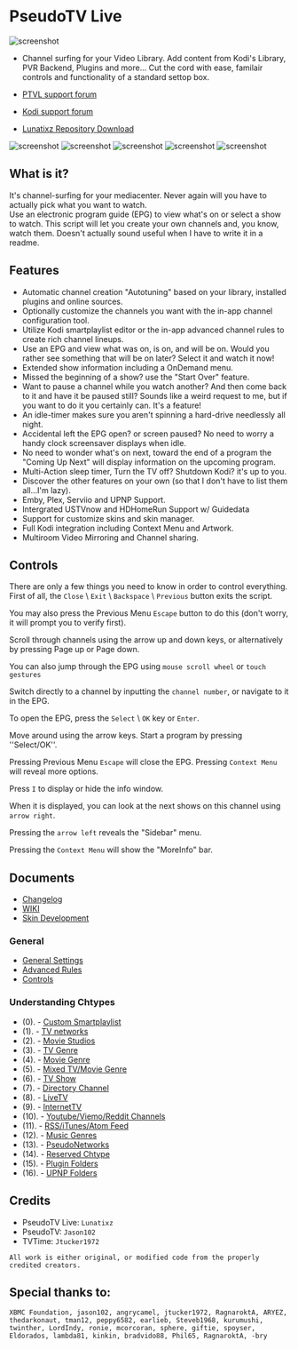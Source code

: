 # PseudoTV Live

![screenshot](https://raw.githubusercontent.com/PseudoTV/PseudoTV_Live/master/icon.png)

- Channel surfing for your Video Library. Add content from Kodi's Library, PVR Backend, Plugins and more... 
  Cut the cord with ease, familair controls and functionality of a standard settop box.
  
- [PTVL support forum](http://pseudotvlive.com/index.php/forum)
- [Kodi support forum](http://forum.kodi.tv/showthread.php?tid=244889)
- [Lunatixz Repository Download](https://github.com/Lunatixz/XBMC_Addons/raw/master/zips/repository.lunatixz/repository.lunatixz-1.0.zip)

![screenshot](https://raw.githubusercontent.com/PseudoTV/PseudoTV_Live/master/fanart.jpg)
![screenshot](https://raw.githubusercontent.com/PseudoTV/PseudoTV_Live/master/resources/skins/Default/screenshot01.png)
![screenshot](https://raw.githubusercontent.com/PseudoTV/PseudoTV_Live/master/resources/skins/Default/screenshot02.png)
![screenshot](https://raw.githubusercontent.com/PseudoTV/PseudoTV_Live/master/resources/skins/Default/screenshot03.png)
![screenshot](https://raw.githubusercontent.com/PseudoTV/PseudoTV_Live/master/resources/skins/Default/screenshot04.png)


## What is it?

It's channel-surfing for your mediacenter.  Never again will you have to actually pick what you want to watch.  
Use an electronic program guide (EPG) to view what's on or select a show to watch.  This script will let you create 
your own channels and, you know, watch them.  Doesn't actually sound useful when I have to write it in a readme.


## Features

- Automatic channel creation "Autotuning" based on your library, installed plugins and online sources.
- Optionally customize the channels you want with the in-app channel configuration tool.
- Utilize Kodi smartplaylist editor or the in-app advanced channel rules to create rich channel lineups.
- Use an EPG and view what was on, is on, and will be on.  Would you rather see something that will be on later? Select it and watch it now!
- Extended show information including a OnDemand menu.
- Missed the beginning of a show? use the "Start Over" feature.
- Want to pause a channel while you watch another?  And then come back to it and have it be paused still?  Sounds like a weird request to me, but if you want to do it you certainly can.  It's a feature!
- An idle-timer makes sure you aren't spinning a hard-drive needlessly all night.
- Accidental left the EPG open? or screen paused? No need to worry a handy clock screensaver displays when idle.
- No need to wonder what's on next, toward the end of a program the "Coming Up Next" will display information on the upcoming program.
- Multi-Action sleep timer, Turn the TV off? Shutdown Kodi? it's up to you.
- Discover the other features on your own (so that I don't have to list them all...I'm lazy).
- Emby, Plex, Serviio and UPNP Support.
- Intergrated USTVnow and HDHomeRun Support w/ Guidedata
- Support for customize skins and skin manager.
- Full Kodi integration including Context Menu and Artwork.
- Multiroom Video Mirroring and Channel sharing.


## Controls

There are only a few things you need to know in order to control everything. First of all, the ``Close`` \ ``Exit`` \ ``Backspace`` \ ``Previous`` button exits the script.  

You may also press the Previous Menu ``Escape`` button to do this (don't worry, it will prompt you to verify first).  

Scroll through channels using the arrow up and down keys, or alternatively by pressing Page up or Page down. 

You can also jump through the EPG using ``mouse scroll wheel`` or ``touch gestures``

Switch directly to a channel by inputting the ``channel number``, or navigate to it in the EPG.

To open the EPG, press the ``Select`` \ ``OK`` key or ``Enter``. 

Move around using the arrow keys. Start a program by pressing ''Select/OK''.  

Pressing Previous Menu ``Escape`` will close the EPG. Pressing ``Context Menu`` will reveal more options. 

Press ``I`` to display or hide the info window. 

When it is displayed, you can look at the next shows on this channel using ``arrow right``. 

Pressing the ``arrow left`` reveals the "Sidebar" menu.

Pressing the ``Context Menu`` will show the "MoreInfo" bar.


## Documents
 
- [Changelog](https://github.com/PseudoTV/PseudoTV_Live/blob/master/changelog.txt)
- [WIKI](https://github.com/PseudoTV/PseudoTV_Live/wiki)
- [Skin Development](https://github.com/PseudoTV/PseudoTV_Live/wiki/Developing-a-PseudoTV-Live-Skin)


### General

- [General Settings](https://raw.githubusercontent.com/PseudoTV/PseudoTV_Live/master/resources/help/help_settings)
- [Advanced Rules](https://raw.githubusercontent.com/PseudoTV/PseudoTV_Live/master/resources/help/help_rules)
- [Controls](https://raw.githubusercontent.com/PseudoTV/PseudoTV_Live/master/resources/help/help_controls)


### Understanding Chtypes

-  (0). - [Custom Smartplaylist](https://raw.githubusercontent.com/PseudoTV/PseudoTV_Live/master/resources/help/help_custom%20playlist)
-  (1). - [TV networks](https://raw.githubusercontent.com/PseudoTV/PseudoTV_Live/master/resources/help/help_tv%20network)
-  (2). - [Movie Studios](https://raw.githubusercontent.com/PseudoTV/PseudoTV_Live/master/resources/help/help_movie%20studio)
-  (3). - [TV Genre](https://raw.githubusercontent.com/PseudoTV/PseudoTV_Live/master/resources/help/help_tv%20genre)
-  (4). - [Movie Genre](https://raw.githubusercontent.com/PseudoTV/PseudoTV_Live/master/resources/help/help_movie%20genre)
-  (5). - [Mixed TV/Movie Genre](https://raw.githubusercontent.com/PseudoTV/PseudoTV_Live/master/resources/help/help_mixed%20genre)
-  (6). - [TV Show](https://raw.githubusercontent.com/PseudoTV/PseudoTV_Live/master/resources/help/help_tv%20show)
-  (7). - [Directory Channel](https://raw.githubusercontent.com/PseudoTV/PseudoTV_Live/master/resources/help/help_directory)
-  (8). - [LiveTV](https://raw.githubusercontent.com/PseudoTV/PseudoTV_Live/master/resources/help/help_livetv)
-  (9). - [InternetTV](https://raw.githubusercontent.com/PseudoTV/PseudoTV_Live/master/resources/help/help_internettv)
- (10). - [Youtube/Viemo/Reddit Channels](https://raw.githubusercontent.com/PseudoTV/PseudoTV_Live/master/resources/help/help_youtube)
- (11). - [RSS/iTunes/Atom Feed](https://raw.githubusercontent.com/PseudoTV/PseudoTV_Live/master/resources/help/help_rss)
- (12). - [Music Genres](https://raw.githubusercontent.com/PseudoTV/PseudoTV_Live/master/resources/help/help_music%20genre)
- (13). - [PseudoNetworks](https://raw.githubusercontent.com/PseudoTV/PseudoTV_Live/master/resources/help/help_pseudonetwork)
- (14). - [Reserved Chtype](https://raw.githubusercontent.com/PseudoTV/PseudoTV_Live/master/resources/help/help_extras)
- (15). - [Plugin Folders](https://raw.githubusercontent.com/PseudoTV/PseudoTV_Live/master/resources/help/help_plugin)
- (16). - [UPNP Folders](https://raw.githubusercontent.com/PseudoTV/PseudoTV_Live/master/resources/help/help_upnp)


## Credits

- PseudoTV Live: ``Lunatixz``
- PseudoTV: ``Jason102``
- TVTime: ``Jtucker1972``

``All work is either original, or modified code from the properly credited creators.``


## Special thanks to:

``XBMC Foundation, jason102, angrycamel, jtucker1972, RagnaroktA, ARYEZ, thedarkonaut, tman12, peppy6582, earlieb, Steveb1968, kurumushi, twinther, LordIndy, ronie, mcorcoran, sphere, giftie, spoyser, Eldorados, lambda81, kinkin, bradvido88, Phil65, RagnaroktA, -bry``
